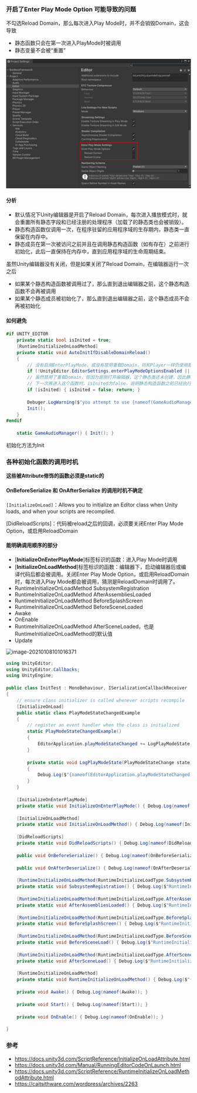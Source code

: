 ### 开启了Enter Play Mode Option 可能导致的问题

不勾选Reload Domain，那么每次进入Play Mode时，并不会销毁Domain，这会导致

-   静态函数只会在第一次进入PlayMode时被调用
-   静态变量不会被“重置”

![image-20210107235105461](assets/image-20210107235105461.png)
#### 分析

- 默认情况下Unity编辑器是开启了Reload Domain，每次进入播放模式时，就会重置所有静态字段和已经注册的处理程序（加载了的静态类也会被销毁）。
- 静态构造函数仅调用一次，在程序驻留的应用程序域的生存期内，静态类一直保留在内存中。
- 静态成员在第一次被访问之前并且在调用静态构造函数（如有存在）之前进行初始化，此后一直保持在内存中，直到应用程序域的生命周期结束。

虽然Unity编辑器没有关闭，但是如果关闭了Reload Domain，在编辑器运行一次之后
- 如果某个静态构造函数被调用过了，那么直到退出编辑器之前，这个静态构造函数不会再被调用
- 如果某个静态成员被初始化了，那么直到退出编辑器之前，这个静态成员不会再被初始化

#### 如何避免

``` csharp
#if UNITY_EDITOR
    private static bool isInited = true;
    [RuntimeInitializeOnLoadMethod]
    private static void AutoInitIfDisableDomainReload()
    {
        // 没有启用EnterPlayMode，或没有禁用重载Domain，则和Player一样仍使用静态构造函数来初始化
        if (!UnityEditor.EditorSettings.enterPlayModeOptionsEnabled || (UnityEditor.EditorSettings.enterPlayModeOptions & UnityEditor.EnterPlayModeOptions.DisableDomainReload) == 0) return;
        // 虽然禁用了重载Domain，但因为是刚打开编辑器，这个静态类还未创建，因此静态构造函数仍会执行，静态字段isInited仍被初始化为初始值true，因此不必再初始化
        // 下一次再进入这个函数时，isInited为false，说明静态构造函数之前已经执行一次初始化了但这次没法再执行初始化，则必须由本函数进行初始化
        if (isInited) { isInited = false; return; }

        Debuger.LogWarning($"you attempt to use {nameof(GameAudioManager)} but static constructor may not be called, because you disable DomainReload option of playmode in editor. to avoid this, this class has been inited after first scene loaded automatically.");
        Init();
    }
#endif

    static GameAudioManager() { Init(); }
```

初始化方法为Init

### 各种初始化函数的调用时机
**这些被Attribute修饰的函数必须是static的**
#### OnBeforeSerialize 和 OnAfterSerialize 的调用时机不确定

```[InitializeOnLoad]```：Allows you to initialize an Editor class when Unity loads, and when your scripts are recompiled.

[DidReloadScripts]：代码被reload之后的回调，必须要关闭Enter Play Mode Option，或启用ReloadDomain

#### 能明确调用顺序的部分

-   [**InitializeOnEnterPlayMode**]标签标识的函数：进入Play Mode时调用
-   [**InitializeOnLoadMethod**]标签标识的函数：编辑器下，启动编辑器后或编译代码后都会被调用。关闭Enter Play Mode Option，或启用ReloadDomain时，每次进入Play Mode都会被调用，猜测是ReloadDomain时调用了。
-   RuntimeInitializeOnLoadMethod SubsystemRegistration
-   RuntimeInitializeOnLoadMethod AfterAssembliesLoaded
-   RuntimeInitializeOnLoadMethod BeforeSplashScreen
-   RuntimeInitializeOnLoadMethod BeforeSceneLoaded
-   Awake
-   OnEnable
-   RuntimeInitializeOnLoadMethod AfterSceneLoaded，也是RuntimeInitializeOnLoadMethod的默认值
-   Update



![image-20210108101016371](assets/image-20210108101016371.png)



``` csharp
using UnityEditor;
using UnityEditor.Callbacks;
using UnityEngine;

public class InitTest : MonoBehaviour, ISerializationCallbackReceiver
{
    // ensure class initializer is called whenever scripts recompile
    [InitializeOnLoad]
    public static class PlayModeStateChangedExample
    {
        // register an event handler when the class is initialized
        static PlayModeStateChangedExample()
        {
            EditorApplication.playModeStateChanged += LogPlayModeState;
        }

        private static void LogPlayModeState(PlayModeStateChange state)
        {
            Debug.Log($"{nameof(EditorApplication.playModeStateChanged)} {state}");
        }
    }

    [InitializeOnEnterPlayMode]
    private static void InitializeOnEnterPlayMode() { Debug.Log(nameof(InitializeOnEnterPlayMode)); }

    [InitializeOnLoadMethod]
    private static void InitializeOnLoadMethod() { Debug.Log(nameof(InitializeOnLoadMethod)); }

    [DidReloadScripts]
    private static void DidReloadScripts() { Debug.Log(nameof(DidReloadScripts)); }

    public void OnBeforeSerialize() { Debug.Log(nameof(OnBeforeSerialize)); }

    public void OnAfterDeserialize() { Debug.Log(nameof(OnAfterDeserialize)); }

    [RuntimeInitializeOnLoadMethod(RuntimeInitializeLoadType.SubsystemRegistration)]
    private static void SubsystemRegistration() { Debug.Log($"RuntimeInitializeOnLoadMethod {nameof(RuntimeInitializeLoadType.SubsystemRegistration)}"); }

    [RuntimeInitializeOnLoadMethod(RuntimeInitializeLoadType.AfterAssembliesLoaded)]
    private static void AfterAssembliesLoaded() { Debug.Log($"RuntimeInitializeOnLoadMethod {nameof(RuntimeInitializeLoadType.AfterAssembliesLoaded)}"); }

    [RuntimeInitializeOnLoadMethod(RuntimeInitializeLoadType.BeforeSplashScreen)]
    private static void BeforeSplashScreen() { Debug.Log($"RuntimeInitializeOnLoadMethod {nameof(RuntimeInitializeLoadType.BeforeSplashScreen)}"); }

    [RuntimeInitializeOnLoadMethod(RuntimeInitializeLoadType.BeforeSceneLoad)]
    private static void BeforeSceneLoad() { Debug.Log($"RuntimeInitializeOnLoadMethod {nameof(RuntimeInitializeLoadType.BeforeSceneLoad)}"); }

    [RuntimeInitializeOnLoadMethod(RuntimeInitializeLoadType.AfterSceneLoad)]
    private static void AfterSceneLoad() { Debug.Log($"RuntimeInitializeOnLoadMethod {nameof(RuntimeInitializeLoadType.AfterSceneLoad)}"); }

    [RuntimeInitializeOnLoadMethod]
    private static void RuntimeInitializeOnLoadMethod() { Debug.Log($"{nameof(RuntimeInitializeOnLoadMethod)}"); }

    private void Awake() { Debug.Log(nameof(Awake)); }

    private void Start() { Debug.Log(nameof(Start)); }

    private void OnEnable() { Debug.Log(nameof(OnEnable)); }

}

```

### 参考

-   https://docs.unity3d.com/ScriptReference/InitializeOnLoadAttribute.html
-   https://docs.unity3d.com/Manual/RunningEditorCodeOnLaunch.html
-   https://docs.unity3d.com/ScriptReference/RuntimeInitializeOnLoadMethodAttribute.html
-    https://caitsithware.com/wordpress/archives/2263